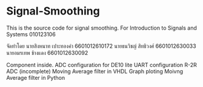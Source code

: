 # Signal-Smoothing
This is the source code for signal smoothing.
For Introduction to Signals and Systems 010123106

จัดทำโดย
นายสิงหนาท เปาะทองคำ	   6601012610172
นายธนวิชญ์ สิทธิวงศ์       6601012630033
นายอมรเทพ ช้างแดง       6601012630092

Component inside.
ADC configuration for DE10 lite
UART configuration
R-2R ADC (incomplete)
Moving Average filter in VHDL
Graph ploting Moivng Average filter in Python
